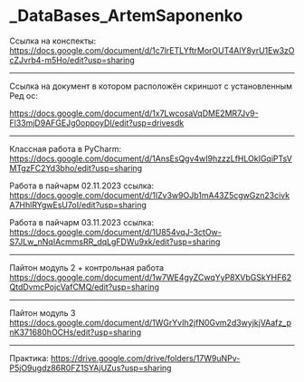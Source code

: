 # _DataBases_ArtemSaponenko
Ссылка на конспекты: https://docs.google.com/document/d/1c7lrETLYftrMorOUT4AlY8yrU1Ew3zOcZJvrb4-m5Ho/edit?usp=sharing
______________________________________________________________________________________________ 
Ссылка на документ в котором расположён скриншот с установленным Ред ос:

https://docs.google.com/document/d/1x7LwcosaVqDME2MR7Jv9-Fl33mjD9AFGEJg0oppoyDI/edit?usp=drivesdk
____________________________________________________________________________________________________________________
Классная работа в PyCharm:
https://docs.google.com/document/d/1AnsEsQgv4wI9hzzzLfHLOkIGqiPTsVMTgzFC2Yd3bho/edit?usp=sharing

Работа в пайчарм 02.11.2023
ссылка:
https://docs.google.com/document/d/1IZv3w9OJb1mA43Z5cgwGzn23civkA7HhlRYgwEsU7oI/edit?usp=sharing


Работа в пайчарм 03.11.2023
ссылка: 
https://docs.google.com/document/d/1U854vqJ-3ctOw-S7JLw_nNqIAcmmsRR_dqLgFDWu9xk/edit?usp=sharing

____________________________________________________________________________________________________________________

Пайтон модуль 2 + контрольная работа
https://docs.google.com/document/d/1w7WE4gyZCwqYyP8XVbGSkYHF62QtdDvmcPojcVafCMQ/edit?usp=sharing

____________________________________________________________________________________________________________________

Пайтон модуль 3
https://docs.google.com/document/d/1WGrYvIh2jfN0Gvm2d3wyjkjVAafz_pnK371680hOCHs/edit?usp=sharing

____________________________________________________________________________________________________________________
Практика: https://drive.google.com/drive/folders/17W9uNPv-P5jO9ugdz86R0FZ1SYAjUZus?usp=sharing
